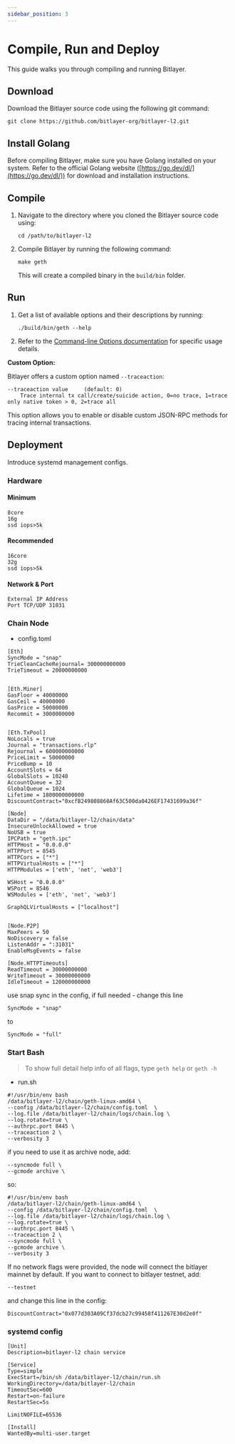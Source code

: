 ```yaml
---
sidebar_position: 3
---
```


# Compile, Run and Deploy

This guide walks you through compiling and running Bitlayer.

## Download

Download the Bitlayer source code using the following git command:

```
git clone https://github.com/bitlayer-org/bitlayer-l2.git
```

## Install Golang

Before compiling Bitlayer, make sure you have Golang installed on your system. Refer to the official Golang website ([https://go.dev/dl/](https://go.dev/dl/)) for download and installation instructions.

## Compile

1. Navigate to the directory where you cloned the Bitlayer source code using:

   ```
   cd /path/to/bitlayer-l2
   ```

2. Compile Bitlayer by running the following command:

   ```
   make geth
   ```

   This will create a compiled binary in the `build/bin` folder.

## Run

1. Get a list of available options and their descriptions by running:

   ```
   ./build/bin/geth --help
   ```

2. Refer to the [Command-line Options documentation](https://geth.ethereum.org/docs/fundamentals/command-line-options) for specific usage details.

**Custom Option:**

Bitlayer offers a custom option named `--traceaction`:

```
--traceaction value     (default: 0)
    Trace internal tx call/create/suicide action, 0=no trace, 1=trace only native token > 0, 2=trace all
```

This option allows you to enable or disable custom JSON-RPC methods for tracing internal transactions.

## Deployment

Introduce systemd management configs.

### Hardware

#### Minimum
```
8core
16g
ssd iops>5k
```

#### Recommended
```
16core
32g
ssd iops>5k
```

#### Network & Port

```
External IP Address
Port TCP/UDP 31031
```

### Chain Node

* config.toml
```
[Eth]
SyncMode = "snap"
TrieCleanCacheRejournal= 300000000000
TrieTimeout = 20000000000


[Eth.Miner]
GasFloor = 40000000
GasCeil = 40000000
GasPrice = 50000000
Recommit = 3000000000


[Eth.TxPool]
NoLocals = true
Journal = "transactions.rlp"
Rejournal = 600000000000
PriceLimit = 50000000
PriceBump = 10
AccountSlots = 64
GlobalSlots = 10240
AccountQueue = 32
GlobalQueue = 1024
Lifetime = 1800000000000
DiscountContract="0xcfB249808860Af63C500da0426EF17431699a36f"

[Node]
DataDir = "/data/bitlayer-l2/chain/data"
InsecureUnlockAllowed = true
NoUSB = true
IPCPath = "geth.ipc"
HTTPHost = "0.0.0.0"
HTTPPort = 8545
HTTPCors = ["*"]
HTTPVirtualHosts = ["*"]
HTTPModules = ['eth', 'net', 'web3']

WSHost = "0.0.0.0"
WSPort = 8546
WSModules = ['eth', 'net', 'web3']

GraphQLVirtualHosts = ["localhost"]


[Node.P2P]
MaxPeers = 50
NoDiscovery = false
ListenAddr = ":31031"
EnableMsgEvents = false

[Node.HTTPTimeouts]
ReadTimeout = 30000000000
WriteTimeout = 30000000000
IdleTimeout = 120000000000
```

use snap sync in the config, if full needed - change this line
```
SyncMode = "snap"
```
to
```
SyncMode = "full"
```

### Start Bash
> To show full detail help info of all flags, type `geth help` or `geth -h`

* run.sh


```
#!/usr/bin/env bash
/data/bitlayer-l2/chain/geth-linux-amd64 \
--config /data/bitlayer-l2/chain/config.toml  \
--log.file /data/bitlayer-l2/chain/logs/chain.log \
--log.rotate=true \
--authrpc.port 8445 \
--traceaction 2 \
--verbosity 3 
```

if you need to use it as archive node, add: 

```
--syncmode full \
--gcmode archive \
```

so: 

```
#!/usr/bin/env bash
/data/bitlayer-l2/chain/geth-linux-amd64 \
--config /data/bitlayer-l2/chain/config.toml  \
--log.file /data/bitlayer-l2/chain/logs/chain.log \
--log.rotate=true \
--authrpc.port 8445 \
--traceaction 2 \
--syncmode full \
--gcmode archive \
--verbosity 3  
```

If no network flags were provided, the node will connect the bitlayer mainnet by default. If you want to connect to bitlayer testnet, add:

```
--testnet
```
and change this line in the config:
```
DiscountContract="0x077d303A09Cf37dcb27c99458f411267E30d2e0f"
```

### systemd config

```
[Unit]
Description=bitlayer-l2 chain service

[Service]
Type=simple
ExecStart=/bin/sh /data/bitlayer-l2/chain/run.sh
WorkingDirectory=/data/bitlayer-l2/chain
TimeoutSec=600
Restart=on-failure
RestartSec=5s

LimitNOFILE=65536

[Install]
WantedBy=multi-user.target
```
